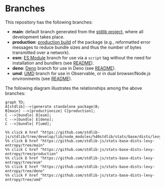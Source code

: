 <!--

@license Apache-2.0

Copyright (c) 2022 The Stdlib Authors.

Licensed under the Apache License, Version 2.0 (the "License");
you may not use this file except in compliance with the License.
You may obtain a copy of the License at

    http://www.apache.org/licenses/LICENSE-2.0

Unless required by applicable law or agreed to in writing, software
distributed under the License is distributed on an "AS IS" BASIS,
WITHOUT WARRANTIES OR CONDITIONS OF ANY KIND, either express or implied.
See the License for the specific language governing permissions and
limitations under the License.

-->

# Branches

This repository has the following branches:

-   **main**: default branch generated from the [stdlib project][stdlib-url], where all development takes place.
-   **production**: [production build][production-url] of the package (e.g., reformatted error messages to reduce bundle sizes and thus the number of bytes transmitted over a network).
-   **esm**: [ES Module][esm-url] branch for use via a `script` tag without the need for installation and bundlers (see [README][esm-readme]).
-   **deno**: [Deno][deno-url] branch for use in Deno (see [README][deno-readme]).
-   **umd**: [UMD][umd-url] branch for use in Observable, or in dual browser/Node.js environments (see [README][umd-readme]).

The following diagram illustrates the relationships among the above branches:

```mermaid
graph TD;
A[stdlib]-->|generate standalone package|B;
B[main] -->|productionize| C[production];
C -->|bundle| D[esm];
C -->|bundle| E[deno];
C -->|bundle| F[umd];

%% click A href "https://github.com/stdlib-js/stdlib/tree/develop/lib/node_modules/%40stdlib/stats/base/dists/levy/entropy"
%% click B href "https://github.com/stdlib-js/stats-base-dists-levy-entropy/tree/main"
%% click C href "https://github.com/stdlib-js/stats-base-dists-levy-entropy/tree/production"
%% click D href "https://github.com/stdlib-js/stats-base-dists-levy-entropy/tree/esm"
%% click E href "https://github.com/stdlib-js/stats-base-dists-levy-entropy/tree/deno"
%% click F href "https://github.com/stdlib-js/stats-base-dists-levy-entropy/tree/umd"
```

[stdlib-url]: https://github.com/stdlib-js/stdlib/tree/develop/lib/node_modules/%40stdlib/stats/base/dists/levy/entropy
[production-url]: https://github.com/stdlib-js/stats-base-dists-levy-entropy/tree/production
[deno-url]: https://github.com/stdlib-js/stats-base-dists-levy-entropy/tree/deno
[deno-readme]: https://github.com/stdlib-js/stats-base-dists-levy-entropy/blob/deno/README.md
[umd-url]: https://github.com/stdlib-js/stats-base-dists-levy-entropy/tree/umd
[umd-readme]: https://github.com/stdlib-js/stats-base-dists-levy-entropy/blob/umd/README.md
[esm-url]: https://github.com/stdlib-js/stats-base-dists-levy-entropy/tree/esm
[esm-readme]: https://github.com/stdlib-js/stats-base-dists-levy-entropy/blob/esm/README.md